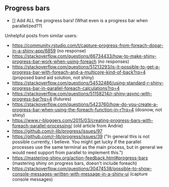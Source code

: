 ## Progress bars

- [] Add ALL the progress bars! (What even is a progress bar when parallelized??)

Unhelpful posts from similar users:

- <https://community.rstudio.com/t/capture-progress-from-foreach-dopar-in-a-shiny-app/6859> (no response)
- <https://stackoverflow.com/questions/66734433/how-to-make-shiny-progress-bar-work-when-using-foreach> (no responses) 
- <https://stackoverflow.com/questions/51213293/is-it-possible-to-get-a-progress-bar-with-foreach-and-a-multicore-kind-of-back?rq=4> (proposed band aid solution, not shiny)
- <https://stackoverflow.com/questions/54532486/using-standard-r-shiny-progress-bar-in-parallel-foreach-calculations?rq=4> 
- <https://stackoverflow.com/questions/51158214/r-shiny-async-with-progress-bar?rq=4> (futures)
- <https://stackoverflow.com/questions/5423760/how-do-you-create-a-progress-bar-when-using-the-foreach-function-in-r?rq=4> (dosnow, not shiny)
- <https://www.r-bloggers.com/2015/03/creating-progress-bars-with-foreach-parallel-processing/> (old article from Andrie)
- <https://github.com/r-lib/progress/issues/97> 
- <https://github.com/r-lib/progress/issues/39> ("In general this is not possible currently, I believe. You might get lucky if the parallel processes use the same terminal as the main process, but in general we would need support from parallel to implement this.")
- <https://mastering-shiny.org/action-feedback.html#progress-bars> (mastering shiny on progress bars, doesn't include foreach)
- <https://stackoverflow.com/questions/30474538/possible-to-show-console-messages-written-with-message-in-a-shiny-ui> (capture console messages)


